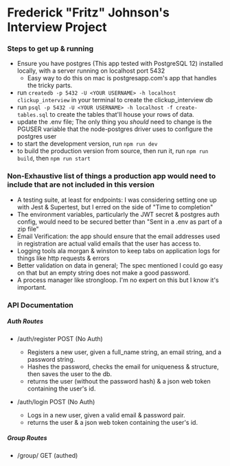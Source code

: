 # Frederick "Fritz" Johnson's Interview Project

### Steps to get up & running
- Ensure you have postgres (This app tested with PostgreSQL 12) installed locally, with a server running on localhost port 5432
  - Easy way to do this on mac is postgresapp.com's app that handles the tricky parts.
- run `createdb -p 5432 -U <YOUR USERNAME> -h localhost clickup_interview` in your terminal to create the clickup_interview db
- run `psql -p 5432 -U <YOUR USERNAME> -h localhost -f create-tables.sql` to create the tables that'll house your rows of data.
- update the .env file; The only thing you *should* need to change is the PGUSER variable that the node-postgres driver uses to configure the postgres user
- to start the development version, run `npm run dev`
- to build the production version from source, then run it, run `npm run build`, then `npm run start`

### Non-Exhaustive list of things a production app would need to include that are not included in this version
- A testing suite, at least for endpoints: I was considering setting one up with Jest & Supertest, but I erred on the side of "Time to completion"
- The environment variables, particularly the JWT secret & postgres auth config, would need to be secured better than "Sent in a .env as part of a zip file"
- Email Verification: the app should ensure that the email addresses used in registration are actual valid emails that the user has access to.
- Logging tools ala morgan & winston to keep tabs on application logs for things like http requests & errors
- Better validation on data in general; The spec mentioned I could go easy on that but an empty string does not make a good password.
- A process manager like strongloop. I'm no expert on this but I know it's important.


### API Documentation

##### Auth Routes
- /auth/register POST (No Auth)
  - Registers a new user, given a full_name string, an email string, and a password string.
  - Hashes the password, checks the email for uniqueness & structure, then saves the user to the db.
  - returns the user (without the password hash) & a json web token containing the user's id.

- /auth/login POST (No Auth)
  - Logs in a new user, given a valid email & password pair.
  - returns the user & a json web token containing the user's id.

##### Group Routes
- /group/ GET (authed)
